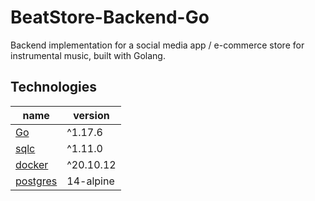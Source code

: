 # BeatStore-Backend-Go
Backend implementation for a social media app / e-commerce store for instrumental music,
built with Golang.

## Technologies

| name                                     | version   |
| ---------------------------------------- | --------- |
| [Go](https://go.dev/)                    | ^1.17.6   |
| [sqlc](https://docs.sqlc.dev/en/stable/) | ^1.11.0   |
| [docker](https://www.docker.com/)        | ^20.10.12 |
| [postgres](https://www.postgresql.org/)  | 14-alpine |
